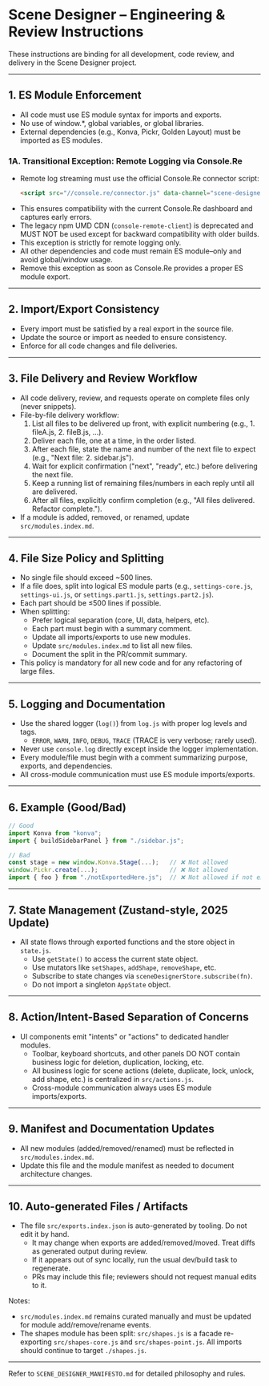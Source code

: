 # Scene Designer – Engineering & Review Instructions

These instructions are binding for all development, code review, and delivery in the Scene Designer project.

---

## 1. ES Module Enforcement

- All code must use ES module syntax for imports and exports.
- No use of window.*, global variables, or global libraries.
- External dependencies (e.g., Konva, Pickr, Golden Layout) must be imported as ES modules.

### 1A. Transitional Exception: Remote Logging via Console.Re

- Remote log streaming must use the official Console.Re connector script:
  ```html
  <script src="//console.re/connector.js" data-channel="scene-designer"></script>
  ```
- This ensures compatibility with the current Console.Re dashboard and captures early errors.
- The legacy npm UMD CDN (`console-remote-client`) is deprecated and MUST NOT be used except for backward compatibility with older builds.
- This exception is strictly for remote logging only.
- All other dependencies and code must remain ES module–only and avoid global/window usage.
- Remove this exception as soon as Console.Re provides a proper ES module export.

---

## 2. Import/Export Consistency

- Every import must be satisfied by a real export in the source file.
- Update the source or import as needed to ensure consistency.
- Enforce for all code changes and file deliveries.

---

## 3. File Delivery and Review Workflow

- All code delivery, review, and requests operate on complete files only (never snippets).
- File-by-file delivery workflow:
  1. List all files to be delivered up front, with explicit numbering (e.g., 1. fileA.js, 2. fileB.js, ...).
  2. Deliver each file, one at a time, in the order listed.
  3. After each file, state the name and number of the next file to expect (e.g., "Next file: 2. sidebar.js").
  4. Wait for explicit confirmation ("next", "ready", etc.) before delivering the next file.
  5. Keep a running list of remaining files/numbers in each reply until all are delivered.
  6. After all files, explicitly confirm completion (e.g., "All files delivered. Refactor complete.").
- If a module is added, removed, or renamed, update `src/modules.index.md`.

---

## 4. File Size Policy and Splitting

- No single file should exceed ~500 lines.
- If a file does, split into logical ES module parts (e.g., `settings-core.js`, `settings-ui.js`, or `settings.part1.js`, `settings.part2.js`).
- Each part should be ≤500 lines if possible.
- When splitting:
  - Prefer logical separation (core, UI, data, helpers, etc).
  - Each part must begin with a summary comment.
  - Update all imports/exports to use new modules.
  - Update `src/modules.index.md` to list all new files.
  - Document the split in the PR/commit summary.
- This policy is mandatory for all new code and for any refactoring of large files.

---

## 5. Logging and Documentation

- Use the shared logger (`log()`) from `log.js` with proper log levels and tags.
  - `ERROR`, `WARN`, `INFO`, `DEBUG`, `TRACE` (TRACE is very verbose; rarely used).
- Never use `console.log` directly except inside the logger implementation.
- Every module/file must begin with a comment summarizing purpose, exports, and dependencies.
- All cross-module communication must use ES module imports/exports.

---

## 6. Example (Good/Bad)

```js
// Good
import Konva from "konva";
import { buildSidebarPanel } from "./sidebar.js";

// Bad
const stage = new window.Konva.Stage(...);   // ❌ Not allowed
window.Pickr.create(...);                    // ❌ Not allowed
import { foo } from "./notExportedHere.js";  // ❌ Not allowed if not exported
```

---

## 7. State Management (Zustand-style, 2025 Update)

- All state flows through exported functions and the store object in `state.js`.
  - Use `getState()` to access the current state object.
  - Use mutators like `setShapes`, `addShape`, `removeShape`, etc.
  - Subscribe to state changes via `sceneDesignerStore.subscribe(fn)`.
  - Do not import a singleton `AppState` object.

---

## 8. Action/Intent-Based Separation of Concerns

- UI components emit "intents" or "actions" to dedicated handler modules.
  - Toolbar, keyboard shortcuts, and other panels DO NOT contain business logic for deletion, duplication, locking, etc.
  - All business logic for scene actions (delete, duplicate, lock, unlock, add shape, etc.) is centralized in `src/actions.js`.
  - Cross-module communication always uses ES module imports/exports.

---

## 9. Manifest and Documentation Updates

- All new modules (added/removed/renamed) must be reflected in `src/modules.index.md`.
- Update this file and the module manifest as needed to document architecture changes.

---

## 10. Auto-generated Files / Artifacts

- The file `src/exports.index.json` is auto-generated by tooling. Do not edit it by hand.
  - It may change when exports are added/removed/moved. Treat diffs as generated output during review.
  - If it appears out of sync locally, run the usual dev/build task to regenerate.
  - PRs may include this file; reviewers should not request manual edits to it.

Notes:
- `src/modules.index.md` remains curated manually and must be updated for module add/remove/rename events.
- The shapes module has been split: `src/shapes.js` is a facade re-exporting `src/shapes-core.js` and `src/shapes-point.js`. All imports should continue to target `./shapes.js`.

---

Refer to `SCENE_DESIGNER_MANIFESTO.md` for detailed philosophy and rules.

